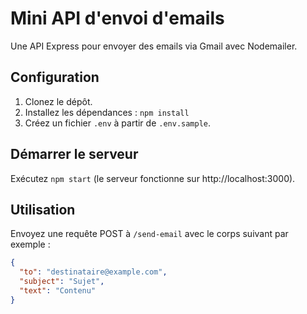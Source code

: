# Mini API d'envoi d'emails

Une API Express pour envoyer des emails via Gmail avec Nodemailer.

## Configuration

1. Clonez le dépôt.
2. Installez les dépendances : `npm install`
3. Créez un fichier `.env` à partir de `.env.sample`.

## Démarrer le serveur

Exécutez `npm start` (le serveur fonctionne sur http://localhost:3000).

## Utilisation

Envoyez une requête POST à `/send-email` avec le corps suivant par exemple :
```json
{
  "to": "destinataire@example.com",
  "subject": "Sujet",
  "text": "Contenu"
}
```